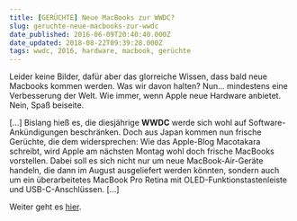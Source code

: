 ```yaml
---
title: [GERÜCHTE] Neue MacBooks zur WWDC?
slug: geruchte-neue-macbooks-zur-wwdc
date_published: 2016-06-09T20:40:40.000Z
date_updated: 2018-08-22T09:39:28.000Z
tags: wwdc, 2016, hardware, macbook, gerüchte
---
```


Leider keine Bilder, dafür aber das glorreiche Wissen, dass bald neue Macbooks kommen werden. Was wir davon halten? Nun... mindestens eine Verbesserung der Welt. Wie immer, wenn Apple neue Hardware anbietet. Nein, Spaß beiseite.

[...] Bislang hieß es, die diesjährige **WWDC** werde sich wohl auf Software-Ankündigungen beschränken. Doch aus Japan kommen nun frische Gerüchte, die dem widersprechen: Wie das Apple-Blog Macotakara schreibt, wird Apple am nächsten Montag wohl doch frische MacBooks vorstellen. Dabei soll es sich nicht nur um neue MacBook-Air-Geräte handeln, die dann im August ausgeliefert werden könnten, sondern auch um ein überarbeitetes MacBook Pro Retina mit OLED-Funktionstastenleiste und USB-C-Anschlüssen. [...]

Weiter geht es [hier](http://www.heise.de/mac-and-i/meldung/Bericht-Doch-neue-MacBooks-zur-WWDC-3232872.html).
